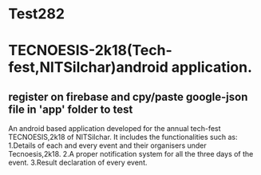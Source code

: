 # Test282
# TECNOESIS-2k18(Tech-fest,NITSilchar)android application.
## register on firebase and cpy/paste google-json file in 'app' folder to test

An android based application developed for the annual tech-fest TECNOESIS,2k18 of NITSilchar. It includes the functionalities such as:
1.Details of each and every event and their organisers under Tecnoesis,2k18.
2.A proper notification system for all the three days of the event.
3.Result declaration of every event.
